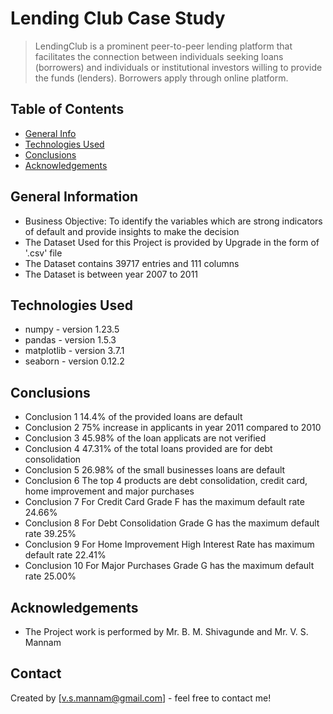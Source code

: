 # Lending Club Case Study
> LendingClub is a prominent peer-to-peer lending platform that facilitates the connection between individuals seeking loans (borrowers) and individuals or institutional investors willing to provide the funds (lenders). Borrowers apply through online platform.


## Table of Contents
* [General Info](#general-information)
* [Technologies Used](#technologies-used)
* [Conclusions](#conclusions)
* [Acknowledgements](#acknowledgements)

<!-- You can include any other section that is pertinent to your problem -->

## General Information

- Business Objective:
To identify the variables which are strong indicators of default and provide insights to make the decision
- The Dataset Used for this Project is provided by Upgrade in the form of '.csv' file
- The Dataset contains 39717 entries and 111 columns
- The Dataset is between year 2007 to 2011

<!-- You don't have to answer all the questions - just the ones relevant to your project. -->

## Technologies Used
- numpy - version 1.23.5
- pandas - version 1.5.3
- matplotlib - version 3.7.1
- seaborn - version 0.12.2

<!-- As the libraries versions keep on changing, it is recommended to mention the version of library used in this project -->

## Conclusions
- Conclusion 1 14.4% of the provided loans are default
- Conclusion 2 75% increase in applicants in year 2011 compared to 2010
- Conclusion 3 45.98% of the loan applicats are not verified
- Conclusion 4 47.31% of the total loans provided are for debt consolidation 
- Conclusion 5 26.98% of the small businesses loans are default
- Conclusion 6 The top 4 products are debt consolidation, credit card, home improvement and major purchases
- Conclusion 7 For Credit Card Grade F has the maximum default rate 24.66% 
- Conclusion 8 For Debt Consolidation Grade G has the maximum default rate 39.25%
- Conclusion 9 For Home Improvement High Interest Rate has maximum default rate 22.41%
- Conclusion 10 For Major Purchases Grade G has the maximum default rate 25.00%

<!-- You don't have to answer all the questions - just the ones relevant to your project. -->

## Acknowledgements
- The Project work is performed by Mr. B. M. Shivagunde and Mr. V. S. Mannam



## Contact
Created by [v.s.mannam@gmail.com] - feel free to contact me!


<!-- Optional -->
<!-- ## License -->
<!-- This project is open source and available under the [... License](). -->

<!-- You don't have to include all sections - just the one's relevant to your project -->